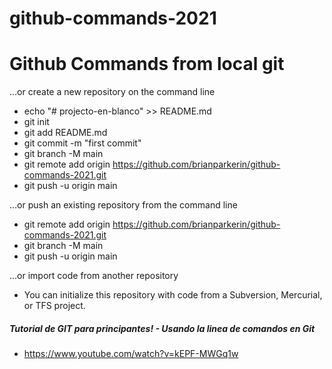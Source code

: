 # github-commands-2021
# Github Commands from local git

…or create a new repository on the command line
- echo "# projecto-en-blanco" >> README.md
- git init
- git add README.md
- git commit -m "first commit"
- git branch -M main
- git remote add origin https://github.com/brianparkerin/github-commands-2021.git
- git push -u origin main


…or push an existing repository from the command line
- git remote add origin https://github.com/brianparkerin/github-commands-2021.git
- git branch -M main
- git push -u origin main


…or import code from another repository
- You can initialize this repository with code from a Subversion, Mercurial, or TFS project.



##### Tutorial de GIT para principantes! - Usando la linea de comandos en Git
- https://www.youtube.com/watch?v=kEPF-MWGq1w


